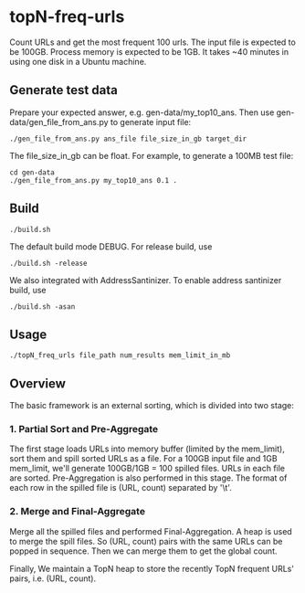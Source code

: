 # topN-freq-urls

Count URLs and get the most frequent 100 urls. The input file is expected to be 100GB. Process memory is expected to be 1GB.
It takes ~40 minutes in using one disk in a Ubuntu machine.

## Generate test data
Prepare your expected answer, e.g. gen-data/my_top10_ans. Then use gen-data/gen_file_from_ans.py to generate input file:
```
./gen_file_from_ans.py ans_file file_size_in_gb target_dir
```
The file_size_in_gb can be float. For example, to generate a 100MB test file:
```
cd gen-data
./gen_file_from_ans.py my_top10_ans 0.1 .
```

## Build
```
./build.sh
```
The default build mode DEBUG. For release build, use
```
./build.sh -release
```
We also integrated with AddressSantinizer. To enable address santinizer build, use 
```
./build.sh -asan
```

## Usage
```
./topN_freq_urls file_path num_results mem_limit_in_mb
```

## Overview
The basic framework is an external sorting, which is divided into two stage:
### 1. Partial Sort and Pre-Aggregate
The first stage loads URLs into memory buffer (limited by the mem_limit), sort them and spill sorted URLs as a file.
For a 100GB input file and 1GB mem_limit, we'll generate 100GB/1GB = 100 spilled files. URLs in each file are sorted.
Pre-Aggregation is also performed in this stage. The format of each row in the spilled file is (URL, count) separated by '\t'.

### 2. Merge and Final-Aggregate
Merge all the spilled files and performed Final-Aggregation. A heap is used to merge the spill files.
So (URL, count) pairs with the same URLs can be popped in sequence. Then we can merge them to get the global count.

Finally, We maintain a TopN heap to store the recently TopN frequent URLs' pairs, i.e. (URL, count).
